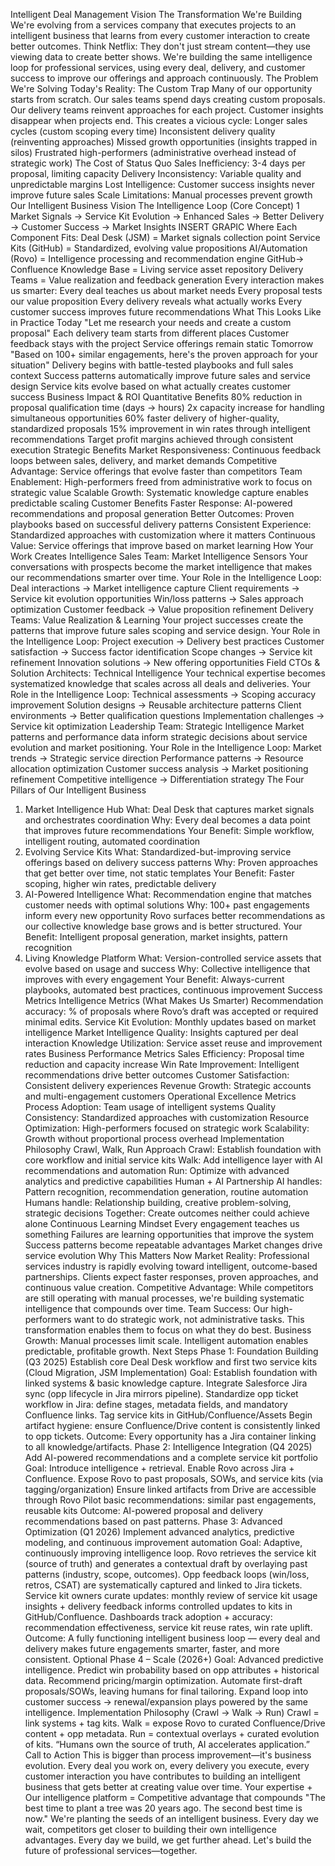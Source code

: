 Intelligent Deal Management Vision
The Transformation We're Building
We're evolving from a services company that executes projects to an intelligent business that learns from every
customer interaction to create better outcomes.
Think Netflix: They don't just stream content—they use viewing data to create better shows. We're building the same
intelligence loop for professional services, using every deal, delivery, and customer success to improve our offerings
and approach continuously.
The Problem We're Solving
Today's Reality: The Custom Trap
Many of our opportunity starts from scratch. Our sales teams spend days creating custom proposals. Our delivery
teams reinvent approaches for each project. Customer insights disappear when projects end.
This creates a vicious cycle:
Longer sales cycles (custom scoping every time)
Inconsistent delivery quality (reinventing approaches)
Missed growth opportunities (insights trapped in silos)
Frustrated high-performers (administrative overhead instead of strategic work)
The Cost of Status Quo
Sales Inefficiency: 3-4 days per proposal, limiting capacity
Delivery Inconsistency: Variable quality and unpredictable margins
Lost Intelligence: Customer success insights never improve future sales
Scale Limitations: Manual processes prevent growth
Our Intelligent Business Vision
The Intelligence Loop (Core Concept)
1 Market Signals → Service Kit Evolution → Enhanced Sales → Better
Delivery → Customer Success → Market Insights
INSERT GRAPIC
Where Each Component Fits:
Deal Desk (JSM) = Market signals collection point
Service Kits (GitHub) = Standardized, evolving value propositions
AI/Automation (Rovo) = Intelligence processing and recommendation engine
GitHub-> Confluence Knowledge Base = Living service asset repository
Delivery Teams = Value realization and feedback generation
Every interaction makes us smarter:
Every deal teaches us about market needs
Every proposal tests our value proposition
Every delivery reveals what actually works
Every customer success improves future recommendations
What This Looks Like in Practice
Today
"Let me research your needs and
create a custom proposal"
Each delivery team starts from
different places
Customer feedback stays with the
project
Service offerings remain static
Tomorrow
"Based on 100+ similar
engagements, here's the proven
approach for your situation"
Delivery begins with battle-tested
playbooks and full sales context
Success patterns automatically
improve future sales and service
design
Service kits evolve based on what
actually creates customer success
Business Impact & ROI
Quantitative Benefits
80% reduction in proposal qualification time (days → hours)
2x capacity increase for handling simultaneous opportunities
60% faster delivery of higher-quality, standardized proposals
15% improvement in win rates through intelligent recommendations
Target profit margins achieved through consistent execution
Strategic Benefits
Market Responsiveness: Continuous feedback loops between sales, delivery, and market demands
Competitive Advantage: Service offerings that evolve faster than competitors
Team Enablement: High-performers freed from administrative work to focus on strategic value
Scalable Growth: Systematic knowledge capture enables predictable scaling
Customer Benefits
Faster Response: AI-powered recommendations and proposal generation
Better Outcomes: Proven playbooks based on successful delivery patterns
Consistent Experience: Standardized approaches with customization where it matters
Continuous Value: Service offerings that improve based on market learning
How Your Work Creates Intelligence
Sales Team: Market Intelligence Sensors
Your conversations with prospects become the market intelligence that makes our recommendations smarter over
time.
Your Role in the Intelligence Loop:
Deal interactions → Market intelligence capture
Client requirements → Service kit evolution opportunities
Win/loss patterns → Sales approach optimization
Customer feedback → Value proposition refinement
Delivery Teams: Value Realization & Learning
Your project successes create the patterns that improve future sales scoping and service design.
Your Role in the Intelligence Loop:
Project execution → Delivery best practices
Customer satisfaction → Success factor identification
Scope changes → Service kit refinement
Innovation solutions → New offering opportunities
Field CTOs & Solution Architects: Technical Intelligence
Your technical expertise becomes systematized knowledge that scales across all deals and deliveries.
Your Role in the Intelligence Loop:
Technical assessments → Scoping accuracy improvement
Solution designs → Reusable architecture patterns
Client environments → Better qualification questions
Implementation challenges → Service kit optimization
Leadership Team: Strategic Intelligence
Market patterns and performance data inform strategic decisions about service evolution and market positioning.
Your Role in the Intelligence Loop:
Market trends → Strategic service direction
Performance patterns → Resource allocation optimization
Customer success analysis → Market positioning refinement
Competitive intelligence → Differentiation strategy
The Four Pillars of Our Intelligent Business
1. Market Intelligence Hub
What: Deal Desk that captures market signals and orchestrates coordination
Why: Every deal becomes a data point that improves future recommendations
Your Benefit: Simple workflow, intelligent routing, automated coordination
2. Evolving Service Kits
What: Standardized-but-improving service offerings based on delivery success patterns
Why: Proven approaches that get better over time, not static templates
Your Benefit: Faster scoping, higher win rates, predictable delivery
3. AI-Powered Intelligence
What: Recommendation engine that matches customer needs with optimal solutions
Why: 100+ past engagements inform every new opportunity Rovo surfaces better recommendations as our collective
knowledge base grows and is better structured.
Your Benefit: Intelligent proposal generation, market insights, pattern recognition
4. Living Knowledge Platform
What: Version-controlled service assets that evolve based on usage and success
Why: Collective intelligence that improves with every engagement
Your Benefit: Always-current playbooks, automated best practices, continuous improvement
Success Metrics
Intelligence Metrics (What Makes Us Smarter)
Recommendation accuracy: % of proposals where Rovo’s draft was accepted or required minimal edits.
Service Kit Evolution: Monthly updates based on market intelligence
Market Intelligence Quality: Insights captured per deal interaction
Knowledge Utilization: Service asset reuse and improvement rates
Business Performance Metrics
Sales Efficiency: Proposal time reduction and capacity increase
Win Rate Improvement: Intelligent recommendations drive better outcomes
Customer Satisfaction: Consistent delivery experiences
Revenue Growth: Strategic accounts and multi-engagement customers
Operational Excellence Metrics
Process Adoption: Team usage of intelligent systems
Quality Consistency: Standardized approaches with customization
Resource Optimization: High-performers focused on strategic work
Scalability: Growth without proportional process overhead
Implementation Philosophy
Crawl, Walk, Run Approach
Crawl: Establish foundation with core workflow and initial service kits
Walk: Add intelligence layer with AI recommendations and automation
Run: Optimize with advanced analytics and predictive capabilities
Human + AI Partnership
AI handles: Pattern recognition, recommendation generation, routine automation
Humans handle: Relationship building, creative problem-solving, strategic decisions
Together: Create outcomes neither could achieve alone
Continuous Learning Mindset
Every engagement teaches us something
Failures are learning opportunities that improve the system
Success patterns become repeatable advantages
Market changes drive service evolution
Why This Matters Now
Market Reality: Professional services industry is rapidly evolving toward intelligent, outcome-based partnerships.
Clients expect faster responses, proven approaches, and continuous value creation.
Competitive Advantage: While competitors are still operating with manual processes, we're building systematic
intelligence that compounds over time.
Team Success: Our high-performers want to do strategic work, not administrative tasks. This transformation enables
them to focus on what they do best.
Business Growth: Manual processes limit scale. Intelligent automation enables predictable, profitable growth.
Next Steps
Phase 1: Foundation Building (Q3 2025)
Establish core Deal Desk workflow and first two service kits (Cloud Migration, JSM Implementation)
Goal: Establish foundation with linked systems & basic knowledge capture.
Integrate Salesforce Jira sync (opp lifecycle in Jira mirrors pipeline).
Standardize opp ticket workflow in Jira: define stages, metadata fields, and mandatory Confluence links.
Tag service kits in GitHub/Confluence/Assets
Begin artifact hygiene: ensure Confluence/Drive content is consistently linked to opp tickets.
Outcome: Every opportunity has a Jira container linking to all knowledge/artifacts.
Phase 2: Intelligence Integration (Q4 2025)
Add AI-powered recommendations and a complete service kit portfolio
Goal: Introduce intelligence + retrieval.
Enable Rovo across Jira + Confluence.
Expose Rovo to past proposals, SOWs, and service kits (via tagging/organization)
Ensure linked artifacts from Drive are accessible through Rovo
Pilot basic recommendations: similar past engagements, reusable kits
Outcome: AI-powered proposal and delivery recommendations based on past patterns.
Phase 3: Advanced Optimization (Q1 2026)
Implement advanced analytics, predictive modeling, and continuous improvement automation
Goal: Adaptive, continuously improving intelligence loop.
Rovo retrieves the service kit (source of truth) and generates a contextual draft by overlaying past patterns
(industry, scope, outcomes).
Opp feedback loops (win/loss, retros, CSAT) are systematically captured and linked to Jira tickets.
Service kit owners curate updates: monthly review of service kit usage insights + delivery feedback informs
controlled updates to kits in GitHub/Confluence.
Dashboards track adoption + accuracy: recommendation effectiveness, service kit reuse rates, win rate uplift.
Outcome: A fully functioning intelligent business loop — every deal and delivery makes future engagements smarter,
faster, and more consistent.
Optional Phase 4 – Scale (2026+)
Goal: Advanced predictive intelligence.
Predict win probability based on opp attributes + historical data.
Recommend pricing/margin optimization.
Automate first-draft proposals/SOWs, leaving humans for final tailoring.
Expand loop into customer success → renewal/expansion plays powered by the same intelligence.
Implementation Philosophy (Crawl → Walk → Run)
Crawl = link systems + tag kits.
Walk = expose Rovo to curated Confluence/Drive content + opp metadata.
Run = contextual overlays + curated evolution of kits.
“Humans own the source of truth, AI accelerates application.”
Call to Action
This is bigger than process improvement—it's business evolution.
Every deal you work on, every delivery you execute, every customer interaction you have contributes to building an
intelligent business that gets better at creating value over time.
Your expertise + Our intelligence platform = Competitive advantage that compounds
"The best time to plant a tree was 20 years ago. The second best time is now."
We're planting the seeds of an intelligent business. Every day we wait, competitors get closer to building their own
intelligence advantages. Every day we build, we get further ahead.
Let's build the future of professional services—together.
